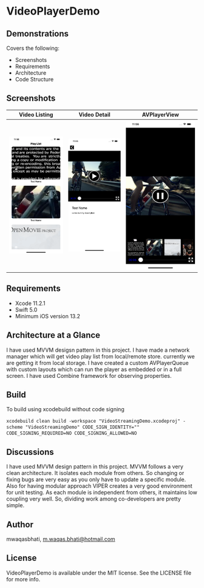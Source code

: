 # VideoPlayerDemo

## Demonstrations

Covers the following:
* Screenshots
* Requirements
* Architecture 
* Code Structure


## Screenshots

|             Video Listing         |         Video Detail          | AVPlayerView |
|---------------------------------|------------------------------|------------------------------|
|![Demo](https://github.com/mwaqasbhati/VideoPlayerDemo/blob/master/ScreenShots/VideoList.png)|![Demo](https://github.com/mwaqasbhati/VideoPlayerDemo/blob/master/ScreenShots/Detail.png)|![Demo](https://github.com/mwaqasbhati/VideoPlayerDemo/blob/master/ScreenShots/Player.png)|

## Requirements

- Xcode 11.2.1
- Swift 5.0
- Minimum iOS version 13.2


## Architecture at a Glance

I have used MVVM desigsn pattern in this project. I have made a network manager which will get video play list from local/remote store. currently we are getting it from local storage.
I have created a custom AVPlayerQueue with custom layouts which can run the player as embedded or in a full screen. I have used Combine framework for observing properties.

## Build

To build using xcodebuild without code signing
```
xcodebuild clean build -workspace "VideoStreamingDemo.xcodeproj" -scheme "VideoStreamingDemo" CODE_SIGN_IDENTITY="" CODE_SIGNING_REQUIRED=NO CODE_SIGNING_ALLOWED=NO
```

## Discussions

I have used MVVM design pattern in this project. MVVM follows a very clean architecture. It isolates each module from others. So changing or fixing bugs are very easy as you only have to update a specific module. Also for having modular approach VIPER creates a very good environment for unit testing. As each module is independent from others, it maintains low coupling very well. So, dividing work among co-developers are pretty simple.

## Author

mwaqasbhati, m.waqas.bhati@hotmail.com

## License

VideoPlayerDemo is available under the MIT license. See the LICENSE file for more info.
